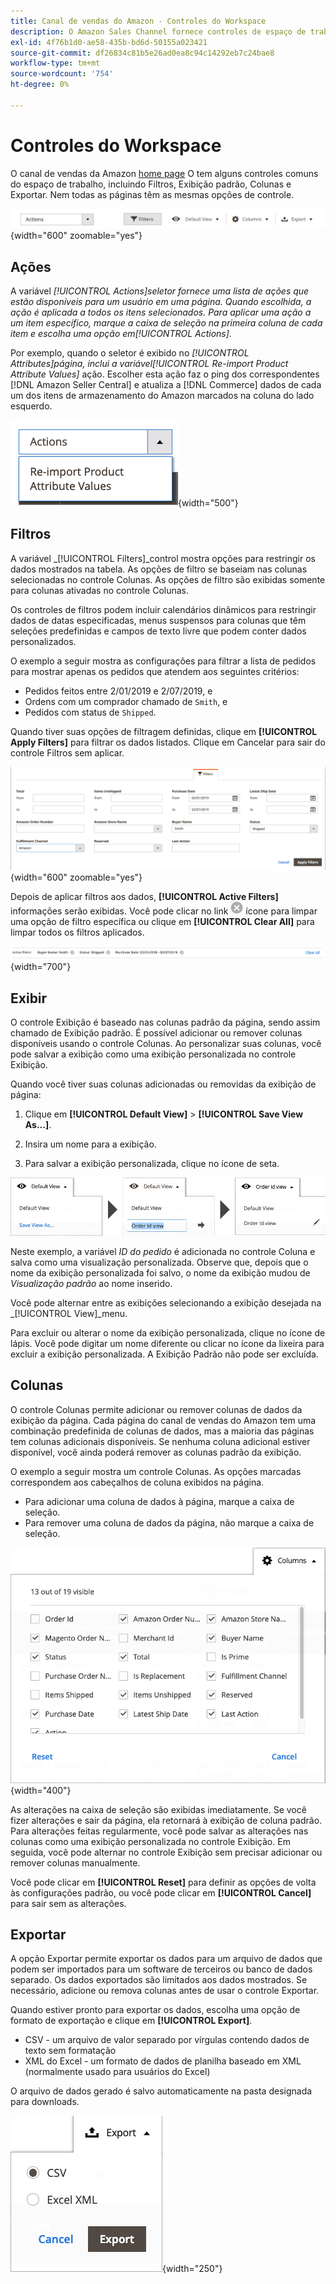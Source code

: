 ```yaml
---
title: Canal de vendas do Amazon - Controles do Workspace
description: O Amazon Sales Channel fornece controles de espaço de trabalho que ajudam a localizar listagens, exibir informações e facilmente e aplicar ações.
exl-id: 4f76b1d0-ae58-435b-bd6d-50155a023421
source-git-commit: df26834c81b5e26ad0ea8c94c14292eb7c24bae8
workflow-type: tm+mt
source-wordcount: '754'
ht-degree: 0%

---
```


# Controles do Workspace

O canal de vendas da Amazon [home page](./amazon-sales-channel-home.md) O tem alguns controles comuns do espaço de trabalho, incluindo Filtros, Exibição padrão, Colunas e Exportar. Nem todas as páginas têm as mesmas opções de controle.

![Exemplos de controle de espaço de trabalho do Amazon Sales Channel](assets/amazon-workspace-controls.png){width="600" zoomable="yes"}

## Ações

A variável _[!UICONTROL Actions]_seletor fornece uma lista de ações que estão disponíveis para um usuário em uma página. Quando escolhida, a ação é aplicada a todos os itens selecionados. Para aplicar uma ação a um item específico, marque a caixa de seleção na primeira coluna de cada item e escolha uma opção em_[!UICONTROL Actions]_.

Por exemplo, quando o seletor é exibido no _[!UICONTROL Attributes]_página, inclui a variável_[!UICONTROL Re-import Product Attribute Values]_ ação. Escolher esta ação faz o ping dos correspondentes [!DNL Amazon Seller Central] e atualiza a [!DNL Commerce] dados de cada um dos itens de armazenamento do Amazon marcados na coluna do lado esquerdo.

![Exemplo do menu Ações](assets/amazon-sales-channel-home-actions-option.png){width="500"}

## Filtros

A variável _[!UICONTROL Filters]_control mostra opções para restringir os dados mostrados na tabela. As opções de filtro se baseiam nas colunas selecionadas no controle Colunas. As opções de filtro são exibidas somente para colunas ativadas no controle Colunas.

Os controles de filtros podem incluir calendários dinâmicos para restringir dados de datas especificadas, menus suspensos para colunas que têm seleções predefinidas e campos de texto livre que podem conter dados personalizados.

O exemplo a seguir mostra as configurações para filtrar a lista de pedidos para mostrar apenas os pedidos que atendem aos seguintes critérios:

- Pedidos feitos entre 2/01/2019 e 2/07/2019, e
- Ordens com um comprador chamado de `Smith`, e
- Pedidos com status de `Shipped`.

Quando tiver suas opções de filtragem definidas, clique em **[!UICONTROL Apply Filters]** para filtrar os dados listados. Clique em Cancelar para sair do controle Filtros sem aplicar.

![Exemplo de controle de filtros](assets/workspace-controls-filters.png){width="600" zoomable="yes"}

Depois de aplicar filtros aos dados, **[!UICONTROL Active Filters]** informações serão exibidas. Você pode clicar no link ![Ícone Limpar filtros](assets/x-icon-clear-filters.png) ícone para limpar uma opção de filtro específica ou clique em **[!UICONTROL Clear All]** para limpar todos os filtros aplicados.

![Exemplo de filtros ativos](assets/applied-filters-line.png){width="700"}

## Exibir

O controle Exibição é baseado nas colunas padrão da página, sendo assim chamado de Exibição padrão. É possível adicionar ou remover colunas disponíveis usando o controle Colunas. Ao personalizar suas colunas, você pode salvar a exibição como uma exibição personalizada no controle Exibição.

Quando você tiver suas colunas adicionadas ou removidas da exibição de página:

1. Clique em **[!UICONTROL Default View]** > **[!UICONTROL Save View As...]**.

1. Insira um nome para a exibição.

1. Para salvar a exibição personalizada, clique no ícone de seta.

![Exibir exemplo de controle](assets/workspace-controls-view.png)

Neste exemplo, a variável _ID do pedido_ é adicionada no controle Coluna e salva como uma visualização personalizada. Observe que, depois que o nome da exibição personalizada foi salvo, o nome da exibição mudou de _Visualização padrão_ ao nome inserido.

Você pode alternar entre as exibições selecionando a exibição desejada na _[!UICONTROL View]_menu.

Para excluir ou alterar o nome da exibição personalizada, clique no ícone de lápis. Você pode digitar um nome diferente ou clicar no ícone da lixeira para excluir a exibição personalizada. A Exibição Padrão não pode ser excluída.

## Colunas

O controle Colunas permite adicionar ou remover colunas de dados da exibição da página. Cada página do canal de vendas do Amazon tem uma combinação predefinida de colunas de dados, mas a maioria das páginas tem colunas adicionais disponíveis. Se nenhuma coluna adicional estiver disponível, você ainda poderá remover as colunas padrão da exibição.

O exemplo a seguir mostra um controle Colunas. As opções marcadas correspondem aos cabeçalhos de coluna exibidos na página.

- Para adicionar uma coluna de dados à página, marque a caixa de seleção.
- Para remover uma coluna de dados da página, não marque a caixa de seleção.

![Exemplo de controle de colunas](assets/workspace-controls-columns.png){width="400"}

As alterações na caixa de seleção são exibidas imediatamente. Se você fizer alterações e sair da página, ela retornará à exibição de coluna padrão. Para alterações feitas regularmente, você pode salvar as alterações nas colunas como uma exibição personalizada no controle Exibição. Em seguida, você pode alternar no controle Exibição sem precisar adicionar ou remover colunas manualmente.

Você pode clicar em **[!UICONTROL Reset]** para definir as opções de volta às configurações padrão, ou você pode clicar em **[!UICONTROL Cancel]** para sair sem as alterações.

## Exportar

A opção Exportar permite exportar os dados para um arquivo de dados que podem ser importados para um software de terceiros ou banco de dados separado. Os dados exportados são limitados aos dados mostrados. Se necessário, adicione ou remova colunas antes de usar o controle Exportar.

Quando estiver pronto para exportar os dados, escolha uma opção de formato de exportação e clique em **[!UICONTROL Export]**.

- CSV - um arquivo de valor separado por vírgulas contendo dados de texto sem formatação
- XML do Excel - um formato de dados de planilha baseado em XML (normalmente usado para usuários do Excel)

O arquivo de dados gerado é salvo automaticamente na pasta designada para downloads.

![Controle de exportação](assets/workspace-controls-export.png){width="250"}
